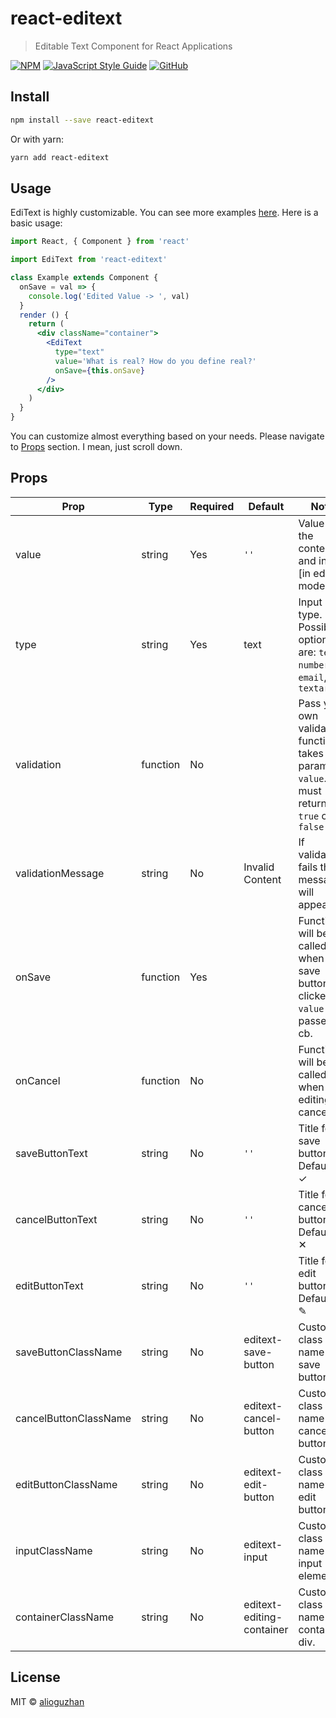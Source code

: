 # react-editext

> Editable Text Component for React Applications

[![NPM](https://img.shields.io/npm/v/react-editext.svg)](https://www.npmjs.com/package/react-editext) [![JavaScript Style Guide](https://img.shields.io/badge/code_style-standard-brightgreen.svg)](https://standardjs.com) 
[![GitHub](https://img.shields.io/github/license/mashape/apistatus.svg)](https://opensource.org/licenses/MIT)


## Install

```bash
npm install --save react-editext
```

Or with yarn:

```bash
yarn add react-editext
```

## Usage
EdiText is highly customizable. You can see more examples [here](https://alioguzhan.github.io/react-editext). Here is a basic usage:
```jsx
import React, { Component } from 'react'

import EdiText from 'react-editext'

class Example extends Component {
  onSave = val => {
    console.log('Edited Value -> ', val)
  }
  render () {
    return (
      <div className="container">
        <EdiText
          type="text"
          value='What is real? How do you define real?'
          onSave={this.onSave}
        />
      </div>
    )
  }
}
```
You can customize almost everything based on your needs. Please navigate to [Props](#Props) section. I mean, just scroll down.
## Props
| Prop | Type | Required |Default | Note
|---|---|---|---|---|
value|string|Yes|`''`|Value of the content and input [in edit mode]
type|string|Yes|text|Input type. Possible options are: `text`, `number`, `email`, `textarea`
validation|function|No||Pass your own validation function. takes one param -> `value`. It must return `true` or `false`
validationMessage|string|No|Invalid Content| If validation fails this message will appear
onSave|function|Yes||Function will be called when save button clicked. `value` is passed to cb.
onCancel|function|No||Function will be called when editing is cancelled.
saveButtonText|string|No|`''`|Title for save button. Default is: &#10003;
cancelButtonText|string|No|`''`|Title for cancel button. Default is: &#10005;
editButtonText|string|No|`''`|Title for edit button. Default is: &#9998;
saveButtonClassName|string|No|editext-save-button|Custom class name for save button.
cancelButtonClassName|string|No|editext-cancel-button|Custom class name for cancel button.
editButtonClassName|string|No|editext-edit-button|Custom class name for edit button.
inputClassName|string|No|editext-input|Custom class name for input element.
containerClassName|string|No|editext-editing-container|Custom class name for container div.


## License

MIT © [alioguzhan](https://github.com/alioguzhan)
